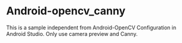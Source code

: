 # Android-opencv_canny
 This is a sample independent from Android-OpenCV Configuration in Android Studio. Only use camera preview and Canny.
